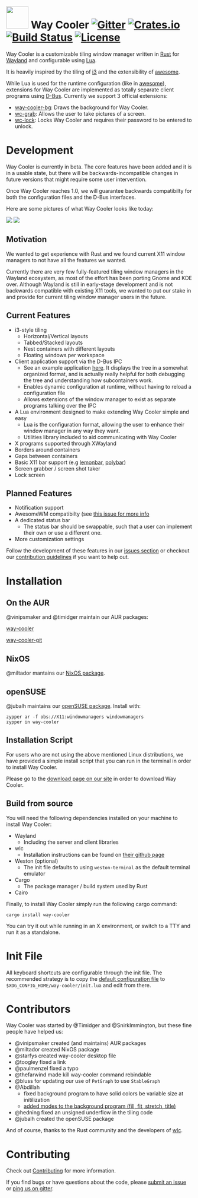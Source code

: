 # <img src="http://i.imgur.com/OGeL1nN.png" width="60"> Way Cooler [![Gitter](https://badges.gitter.im/Immington-Industries/way-cooler.svg)](https://gitter.im/Immington-Industries/way-cooler?utm_source=badge&utm_medium=badge&utm_campaign=pr-badge) [![Crates.io](https://img.shields.io/crates/v/way-cooler.svg)](https://crates.io/crates/way-cooler) [![Build Status](https://travis-ci.org/way-cooler/way-cooler.svg?branch=master)](https://travis-ci.org/way-cooler/way-cooler) [![License](https://img.shields.io/badge/license-MIT-blue.svg)](https://github.com/way-cooler/way-cooler/)

Way Cooler is a customizable tiling window manager written in [Rust][] for [Wayland][wayland] and configurable using [Lua][].

It is heavily inspired by the tiling of [i3][] and the extensibility of [awesome][].

While Lua is used for the runtime configuration (like in [awesome][]), extensions for Way Cooler are implemented as totally separate client programs using [D-Bus][]. Currently we support 3 official extensions:
* [way-cooler-bg](https://github.com/way-cooler/way-cooler-bg): Draws the background for Way Cooler.
* [wc-grab](https://github.com/way-cooler/way-cooler-grab): Allows the user to take pictures of a screen.
* [wc-lock](https://github.com/way-cooler/way-cooler-lock): Locks Way Cooler and requires their password to be entered to unlock.

# Development

Way Cooler is currently in beta. The core features have been added and it is in a usable state, but there will be backwards-incompatible changes in future versions that might require some user intervention. 

Once Way Cooler reaches 1.0, we will guarantee backwards compatibilty for both the configuration files and the D-Bus interfaces.

Here are some pictures of what Way Cooler looks like today:

[![](http://i.imgur.com/e89P4hw.png)](http://i.imgur.com/e89P4hw.png)
[![](http://imgur.com/A3V5x28.png)](http://imgur.com/A3V5x28.png)


## Motivation

We wanted to get experience with Rust and we found current X11 window managers to not have all the features we wanted.

Currently there are very few fully-featured tiling window managers in the Wayland ecosystem, as most of the effort has been porting Gnome and KDE over. Although Wayland is still in early-stage development
and is not backwards compatible with existing X11 tools, we wanted to put our stake in and provide for current tiling window manager users in the future.


## Current Features
- i3-style tiling
  * Horizontal/Vertical layouts
  * Tabbed/Stacked layouts
  * Nest containers with different layouts
  * Floating windows per workspace
- Client application support via the D-Bus IPC
  * See an example application [here](https://github.com/way-cooler/Way-Cooler-Example-Clients). It displays the tree in a somewhat organized format, and is actually really helpful for both debugging the tree and understanding how subcontainers work.
  * Enables dynamic configuration at runtime, without having to reload a configuration file
  * Allows extensions of the window manager to exist as separate programs talking over the IPC
- A Lua environment designed to make extending Way Cooler simple and easy
  * Lua is the configuration format, allowing the user to enhance their window manager in any way they want.
  * Utilities library included to aid communicating with Way Cooler
- X programs supported through XWayland
- Borders around containers
- Gaps between containers
- Basic X11 bar support (e.g [lemonbar][], [polybar][])
- Screen grabber / screen shot taker
- Lock screen

## Planned Features

- Notification support
- AwesomeWM compatibilty (see [this issue for more info](https://github.com/way-cooler/way-cooler/issues/338)
- A dedicated status bar
  * The status bar should be swappable, such that a user can implement their own or use a different one.
- More customization settings

Follow the development of these features in our [issues section] or checkout our [contribution guidelines](#Contributing) if you want to help out.

# Installation

## On the AUR

@vinipsmaker and @timidger maintain our AUR packages:

[way-cooler][way-cooler-aur]

[way-cooler-git][way-cooler-git-aur]

## NixOS

@miltador mantains our [NixOS package](https://github.com/NixOS/nixpkgs/blob/master/pkgs/applications/window-managers/way-cooler/default.nix).

## openSUSE

@jubalh maintains our [openSUSE package](https://build.opensuse.org/package/show/X11:windowmanagers/way-cooler).
Install with:

```
zypper ar -f obs://X11:windowmanagers windowmanagers
zypper in way-cooler
```

## Installation Script

For users who are not using the above mentioned Linux distributions, we have provided a simple install script that you can run in the terminal in order to install Way Cooler.

Please go to the [download page on our site](http://way-cooler.org/download) in order to download Way Cooler.

## Build from source

You will need the following dependencies installed on your machine to install Way Cooler:
- Wayland
  * Including the server and client libraries
- wlc
  * Installation instructions can be found on [their github page](https://github.com/Cloudef/wlc)
- Weston (optional)
  * The init file defaults to using `weston-terminal` as the default terminal emulator
- Cargo
  * The package manager / build system used by Rust
- Cairo

Finally, to install Way Cooler simply run the following cargo command:

```shell
cargo install way-cooler
```

You can try it out while running in an X environment, or switch to a TTY and run it as a standalone.

# Init File

All keyboard shortcuts are configurable through the init file. The recommended strategy is to copy the [default configuration file](https://github.com/way-cooler/way-cooler/blob/master/config/init.lua) to `$XDG_CONFIG_HOME/way-cooler/init.lua` and edit from there.

# Contributors
Way Cooler was started by @Timidger and @SnirkImmington, but these fine people have helped us:

- @vinipsmaker created (and maintains) AUR packages
- @miltador created NixOS package
- @starfys created way-cooler desktop file
- @toogley fixed a link
- @paulmenzel fixed a typo
- @thefarwind made kill way-cooler command rebindable
- @bluss for updating our use of `PetGraph` to use `StableGraph`
- @Abdillah
  + fixed background program to have solid colors be variable size at initilization
  + [added modes to the background program (fill, fit, stretch, title)](https://github.com/way-cooler/way-cooler-bg/pull/6#pullrequestreview-32859779)
- @hedning fixed an unsigned underflow in the tiling code
- @jubalh created the openSUSE package

And of course, thanks to the Rust community and the developers of [wlc].

# Contributing
Check out [Contributing](Contributing.md) for more information.

If you find bugs or have questions about the code, please [submit an issue] or [ping us on gitter][gitter].

[Rust]: https://www.rust-lang.org
[wayland]: https://wayland.freedesktop.org/
[Lua]: https://lua.org/
[wlc]: https://github.com/Cloudef/wlc
[i3]: https://i3wm.org
[D-Bus]: https://www.freedesktop.org/wiki/Software/dbus/
[awesome]: https://awesomewm.org/
[polybar]: https://github.com/jaagr/polybar
[lemonbar]: https://github.com/LemonBoy/bar
[issues section]: https://github.com/Immington-Industries/way-cooler/issues
[submit an issue]: https://github.com/Immington-Industries/way-cooler/issues/new
[gitter]: https://gitter.im/Immington-Industries/way-cooler?utm_source=badge&utm_medium=badge&utm_campaign=pr-badge&utm_content=badge
[way-cooler-aur]: https://aur.archlinux.org/packages/way-cooler/
[way-cooler-git-aur]: https://aur.archlinux.org/packages/way-cooler-git/
